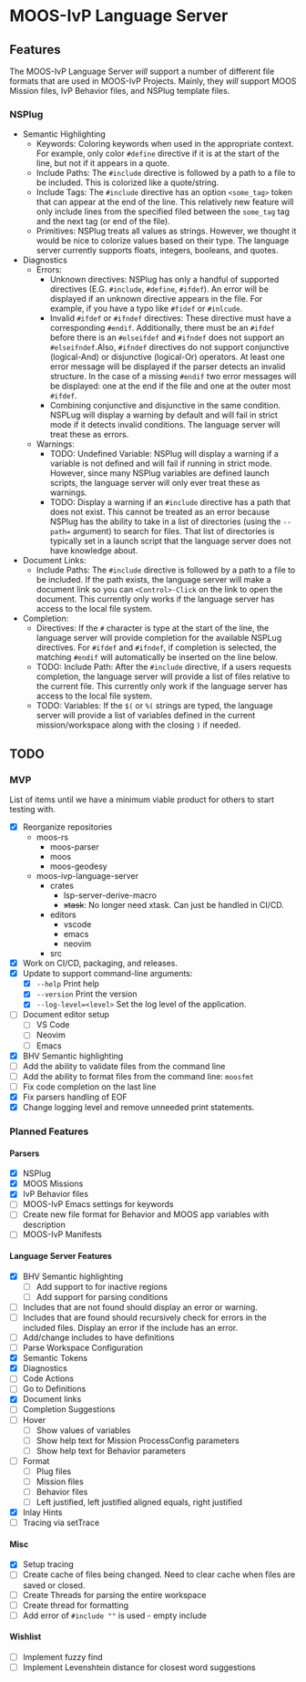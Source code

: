 # MOOS-IvP Language Server

## Features

The MOOS-IvP Language Server *will* support a number of different file
formats that are used in MOOS-IvP Projects. Mainly, they *will* support
MOOS Mission files, IvP Behavior files, and NSPlug template files. 

### NSPlug
  * Semantic Highlighting
    * Keywords: Coloring keywords when used in the appropriate context. For 
      example, only color `#define` directive if it is at the start of the
      line, but not if it appears in a quote. 
    * Include Paths: The `#include` directive is followed by a path to a file
      to be included. This is colorized like a quote/string.
    * Include Tags: The `#include` directive has an option `<some_tag>` token
      that can appear at the end of the line. This relatively new feature will
      only include lines from the specified filed between the `some_tag` tag
      and the next tag (or end of the file). 
    * Primitives: NSPlug treats all values as strings. However, we thought it
      would be nice to colorize values based on their type. The language
      server currently supports floats, integers, booleans, and quotes.
  * Diagnostics
    * Errors: 
      - Unknown directives: NSPlug has only a handful of supported directives
        (E.G. `#include`, `#define`, `#ifdef`). An error will be displayed if
        an unknown directive appears in the file. For example, if you have a 
        typo like `#fidef` or `#inlcude`. 
      - Invalid `#ifdef` or `#ifndef` directives: These directive must have a 
        corresponding `#endif`. Additionally, there must be an `#ifdef` before
        there is an `#elseifdef` and `#ifndef` does not support an 
        `#elseifndef`.Also, `#ifndef` directives do not support conjunctive
        (logical-And) or disjunctive (logical-Or) operators. At least one error
        message will be displayed if the parser detects an invalid structure. 
        In the case of a missing `#endif` two error messages will be displayed:
        one at the end if the file and one at the outer most `#ifdef`.
      - Combining conjunctive and disjunctive in the same condition. 
        NSPLug will display a warning by default and will fail in strict mode
        if it detects invalid conditions. The language server will treat these
        as errors.
    * Warnings: 
      - TODO: Undefined Variable: NSPlug will display a warning if a variable
        is not defined and will fail if running in strict mode. However, since
        many NSPlug variables are defined launch scripts, the language server
        will only ever treat these as warnings. 
      - TODO: Display a warning if an `#include` directive has a path that
        does not exist. This cannot be treated as an error because NSPlug
        has the ability to take in a list of directories (using the `--path=`
        argument) to search for files. That list of directories is typically
        set in a launch script that the language server does not have knowledge
        about.
  * Document Links:
    * Include Paths: The `#include` directive is followed by a path to a file
      to be included. If the path exists, the language server will make a 
      document link so you can `<Control>-Click` on the link to open the
      document. This currently only works if the language server has access
      to the local file system. 
  * Completion:
    * Directives: If the `#` character is type at the start of the line, the
      language server will provide completion for the available NSPLug
      directives. For `#ifdef` and `#ifndef`, if completion is selected, the
      matching `#endif` will automatically be inserted on the line below.
    * TODO: Include Path: After the `#include` directive, if a users requests
      completion, the language server will provide a list of files relative
      to the current file. This currently only work if the language server has
      access to the local file system.
    * TODO: Variables: If the `$(` or `%(` strings are typed, the language
      server will provide a list of variables defined in the current
      mission/workspace along with the closing `)` if needed.


## TODO

### MVP

List of items until we have a minimum viable product for others to start
testing with. 

* [X] Reorganize repositories
     - moos-rs
        - moos-parser
        - moos
        - moos-geodesy
     - moos-ivp-language-server
       - crates
         - lsp-server-derive-macro
         - ~~xtask~~: No longer need xtask. Can just be handled in CI/CD.
       - editors
         - vscode
         - emacs
         - neovim
       - src
* [X] Work on CI/CD, packaging, and releases.
* [X] Update to support command-line arguments:
  - [X] `--help` Print help
  - [X] `--version` Print the version
  - [X] `--log-level=<level>` Set the log level of the application.
* [ ] Document editor setup
  - [ ] VS Code
  - [ ] Neovim
  - [ ] Emacs
* [X] BHV Semantic highlighting
* [ ] Add the ability to validate files from the command line
* [ ] Add the ability to format files from the command line: `moosfmt`
* [ ] Fix code completion on the last line
* [X] Fix parsers handling of EOF
* [X] Change logging level and remove unneeded print statements.

### Planned Features

#### Parsers

* [X] NSPlug
* [X] MOOS Missions
* [X] IvP Behavior files
* [ ] MOOS-IvP Emacs settings for keywords
* [ ] Create new file format for Behavior and MOOS app variables with description
* [ ] MOOS-IvP Manifests

#### Language Server Features

* [X] BHV Semantic highlighting
  - [ ] Add support to for inactive regions
  - [ ] Add support for parsing conditions
* [ ] Includes that are not found should display an error or warning.
* [ ] Includes that are found should recursively check for errors in the
      included files. Display an error if the include has an error.
* [ ] Add/change includes to have definitions
* [ ] Parse Workspace Configuration
* [X] Semantic Tokens
* [X] Diagnostics
* [ ] Code Actions
* [ ] Go to Definitions
* [X] Document links
* [ ] Completion Suggestions
* [ ] Hover
  - [ ] Show values of variables
  - [ ] Show help text for Mission ProcessConfig parameters
  - [ ] Show help text for Behavior parameters
* [ ] Format
  - [ ] Plug files
  - [ ] Mission files
  - [ ] Behavior files
  - [ ] Left justified, left justified aligned equals, right justified
* [X] Inlay Hints
* [ ] Tracing via setTrace

#### Misc

  - [X] Setup tracing
  - [ ] Create cache of files being changed. Need to clear cache when files
        are saved or closed.
  - [ ] Create Threads for parsing the entire workspace
  - [ ] Create thread for formatting
  - [ ] Add error of `#include ""` is used - empty include

#### Wishlist

  - [ ] Implement fuzzy find
  - [ ] Implement Levenshtein distance for closest word suggestions